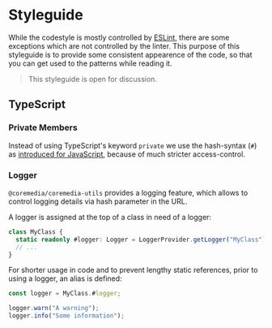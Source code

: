 # Styleguide

While the codestyle is mostly controlled by [ESLint][], there are some
exceptions which are not controlled by the linter. This purpose of this
styleguide is to provide some consistent appearence of the code, so that
you can get used to the patterns while reading it.

> This styleguide is open for discussion.

## TypeScript

### Private Members

Instead of using TypeScript's keyword `private` we use the hash-syntax (`#`) as
[introduced for JavaScript][mdn:private], because of much stricter
access-control.

### Logger

`@coremedia/coremedia-utils` provides a logging feature, which allows to control
logging details via hash parameter in the URL.

A logger is assigned at the top of a class in need of a logger:

```typescript
class MyClass {
  static readonly #logger: Logger = LoggerProvider.getLogger("MyClass");
  // ...
}
```

For shorter usage in code and to prevent lengthy static references, prior to
using a logger, an alias is defined:

```typescript
const logger = MyClass.#logger;

logger.warn("A warning");
logger.info("Some information");
```

<!--
--------------------------------------------------------------------------------
References
--------------------------------------------------------------------------------
-->

[ESLint]: <https://eslint.org/> "ESLint - Pluggable JavaScript linter"
[mdn:private]: <https://developer.mozilla.org/en-US/docs/Web/JavaScript/Reference/Classes/Private_class_fields> "Private class features - JavaScript | MDN"
